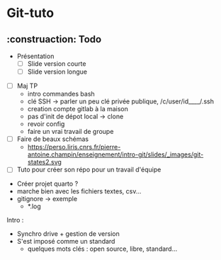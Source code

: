 # Git-tuto


## :construaction: Todo

- Présentation
  - [ ] Slide version courte
  - [ ] Slide version longue
- [ ] Maj TP
  - intro commandes bash
  - clé SSH -> parler un peu clé privée publique, /c/user/id____/.ssh
  - creation compte gitlab à la maison
  - pas d'init de dépot local -> clone
  - revoir config
  - faire un vrai travail de groupe
- [ ] Faire de beaux schémas
  - https://perso.liris.cnrs.fr/pierre-antoine.champin/enseignement/intro-git/slides/_images/git-states2.svg
- [ ] Tuto pour créer son répo pour un travail d'équipe
- Créer projet quarto ?
- marche bien avec les fichiers textes, csv...
- gitignore -> exemple
    - *.log
	
Intro :

- Synchro drive + gestion de version
- S'est imposé comme un standard
  - quelques mots clés : open source, libre, standard...


